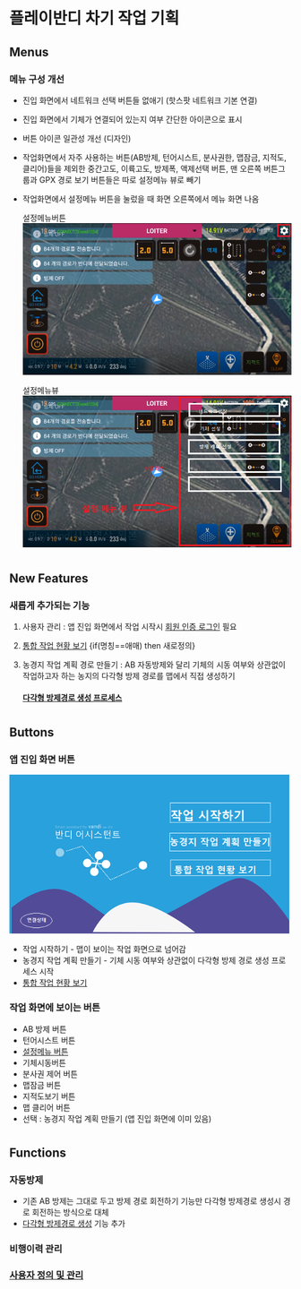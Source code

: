 

# 플레이반디 차기 작업 기획
## Menus
### 메뉴 구성 개선
* 진입 화면에서 네트워크 선택 버튼들 없애기 (핫스팟 네트워크 기본 연결)  
* 진입 화면에서 기체가 연결되어 있는지 여부 간단한 아이콘으로 표시
* 버튼 아이콘 일관성 개선 (디자인)
* 작업화면에서 자주 사용하는 버튼(AB방제, 턴어시스트, 분사권한, 맵잠금, 지적도, 클리어)들을 제외한 중간고도, 이륙고도, 방제폭, 액제선택 버튼, 맨 오른쪽 버튼그룹과 GPX 경로 보기 버튼들은 따로 설정메뉴 뷰로 빼기
* 작업화면에서 설정메뉴 버튼을 눌렀을 때 화면 오른쪽에서 메뉴 화면 나옴 

    설정메뉴버튼  
    <img width="500" src="./images/menubutton.png"> <br>
    
    설정메뉴뷰  
    <img width="500" src="./images/menuview.png"> <br>

#
## New Features
### 새롭게 추가되는 기능
1. 사용자 관리 : 앱 진입 화면에서 작업 시작시 [회원 인증 로그인](회원인증로그인.md) 필요  
1. [통합 작업 현황 보기](통합작업현황보기.md) {if(명칭==애매) then 새로정의}
1. 농경지 작업 계획 경로 만들기 : AB 자동방제와 달리 기체의 시동 여부와 상관없이 작업하고자 하는 농지의 다각형 방제 경로를 맵에서 직접 생성하기
    
    #### [다각형 방제경로 생성 프로세스](농경지작업계획만들기.md)

#
## Buttons
### 앱 진입 화면 버튼
<img width="500" src="./images/splash.png"> <br>
* 작업 시작하기 - 맵이 보이는 작업 화면으로 넘어감  
* 농경지 작업 계획 만들기 - 기체 시동 여부와 상관없이 다각형 방제 경로 생성 프로세스 시작  
* [통합 작업 현황 보기](통합작업현황보기.md)


### 작업 화면에 보이는 버튼
* AB 방제 버튼
* 턴어시스트 버튼
* [설정메뉴 버튼](설정메뉴.md)
* 기체시동버튼
* 분사권 제어 버튼
* 맵잠금 버튼
* 지적도보기 버튼
* 맵 클리어 버튼
* 선택 : 농경지 작업 계획 만들기 (앱 진입 화면에 이미 있음)


#
## Functions
### 자동방제
* 기존 AB 방제는 그대로 두고 방제 경로 회전하기 기능만 다각형 방제경로 생성시 경로 회전하는 방식으로 대체
* [다각형 방제경로 생성](농경지작업계획만들기.md) 기능 추가

### 비행이력 관리

### [사용자 정의 및 관리](회원인증로그인.md)